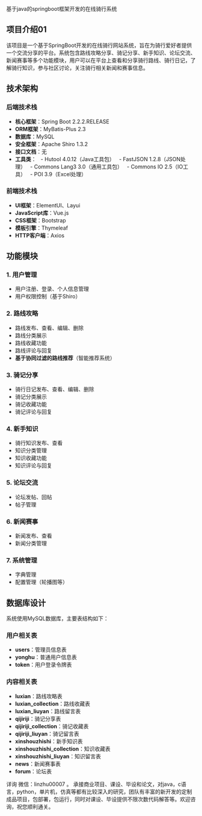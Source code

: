 基于java的springboot框架开发的在线骑行系统
## 项目介绍01
该项目是一个基于SpringBoot开发的在线骑行网站系统，旨在为骑行爱好者提供一个交流分享的平台。系统包含路线攻略分享、骑记分享、新手知识、论坛交流、新闻赛事等多个功能模块，用户可以在平台上查看和分享骑行路线、骑行日记，了解骑行知识，参与社区讨论，关注骑行相关新闻和赛事信息。

## 技术架构

### 后端技术栈
- **核心框架**：Spring Boot 2.2.2.RELEASE
- **ORM框架**：MyBatis-Plus 2.3
- **数据库**：MySQL
- **安全框架**：Apache Shiro 1.3.2
- **接口文档**：无
- **工具类**：
  - Hutool 4.0.12（Java工具包）
  - FastJSON 1.2.8（JSON处理）
  - Commons Lang3 3.0（通用工具包）
  - Commons IO 2.5（IO工具）
  - POI 3.9（Excel处理）

### 前端技术栈
- **UI框架**：ElementUI、Layui
- **JavaScript库**：Vue.js
- **CSS框架**：Bootstrap
- **模板引擎**：Thymeleaf
- **HTTP客户端**：Axios

## 功能模块

### 1. 用户管理
- 用户注册、登录、个人信息管理
- 用户权限控制（基于Shiro）

### 2. 路线攻略
- 路线发布、查看、编辑、删除
- 路线分类展示
- 路线收藏功能
- 路线评论与回复
- **基于协同过滤的路线推荐**（智能推荐系统）

### 3. 骑记分享
- 骑行日记发布、查看、编辑、删除
- 骑记分类展示
- 骑记收藏功能
- 骑记评论与回复

### 4. 新手知识
- 骑行知识发布、查看
- 知识分类管理
- 知识收藏功能
- 知识评论与回复

### 5. 论坛交流
- 论坛发帖、回帖
- 帖子管理

### 6. 新闻赛事
- 新闻发布、查看
- 新闻分类管理

### 7. 系统管理
- 字典管理
- 配置管理（轮播图等）

## 数据库设计

系统使用MySQL数据库，主要表结构如下：

### 用户相关表
- **users**：管理员信息表
- **yonghu**：普通用户信息表
- **token**：用户登录令牌表

### 内容相关表
- **luxian**：路线攻略表
- **luxian_collection**：路线收藏表
- **luxian_liuyan**：路线留言表
- **qijiriji**：骑记分享表
- **qijiriji_collection**：骑记收藏表
- **qijiriji_liuyan**：骑记留言表
- **xinshouzhishi**：新手知识表
- **xinshouzhishi_collection**：知识收藏表
- **xinshouzhishi_liuyan**：知识留言表
- **news**：新闻赛事表
- **forum**：论坛表

详询 微信：linzhu00007 。
承接商业项目、课设、毕设和论文，对java，c语言，python，单片机，仿真等都有比较深入的研究，团队有丰富的新开发的定制成品项目，包部署，包运行，同时对课设、毕设提供不限次数代码解答等。欢迎咨询，祝您顺利通关。
